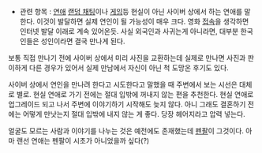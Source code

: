   * 관련 항목 : [연애](%EC%97%B0%EC%95%A0.md)
[랜덤 채팅](%EB%9E%9C%EB%8D%A4%20%EC%B1%84%ED%8C%85.md)이나
[게임](%EA%B2%8C%EC%9E%84.md)등 현실이 아닌 사이버 상에서 하는 연애를 말한다. 이것이 발달하면 실제 연인이 될
가능성이 매우 크다. 영화 [접속](%EC%A0%91%EC%86%8D.md)을 생각하면 인터넷 발달 이래로 계속 있어온듯. 사실
외국인과 사귀는게 아니라면, 대부분 한국인들은 성인이라면 결국 만나게 된다.

보통 직접 만나기 전에 사이버 상에서 미리 사진을 교환하는데 실제로 만나면 사진과 판이하게 다른 경우가 있어서 실제 만남에서 자신이 아닌 척
도망온 후기도 있다.

사이버 상에서 연인을 만나려 한다고 시도한다고 말했을 때 주변에서 보는 시선은 대체로 별로. 현실 연애로 가기 전에는 절대 입밖에 꺼내지
않는 편을 추천한다. 현실 연애로 업그레이드 되고 나서 주변에 이야기하기 시작해도 늦지 않다. 아니 그래도 결혼하기 전에는 어떻게 만낫는지
절대 입밖에 내지 않는 게 좋다. 당장 헤어지라고 압력 넣는다.

얼굴도 모르는 사람과 이야기를 나누는 것은 예전에도 존재했는데 [펜팔](%ED%8E%9C%ED%8C%94.md)이 그것이다. 아마 랜선
연애는 펜팔이 시초가 아니었을까 싶다(?)

